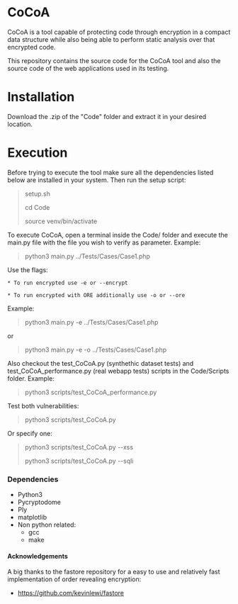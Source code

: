 # CoCoA

CoCoA is a tool capable of protecting code through encryption in a compact data structure while also  being able to perform static analysis over that encrypted code. 

This repository contains the source code for the CoCoA tool and also the source code of the web applications used in its testing.

# Installation

Download the .zip of the "Code" folder and extract it in your desired location.

# Execution


Before trying to execute the tool make sure all the dependencies listed below are installed in your system. Then run the setup script:

> setup.sh
> 
> cd Code
> 
> source venv/bin/activate

To execute CoCoA, open a terminal inside the Code/ folder and execute the main.py file with the file you wish to verify as parameter. Example:

> python3 main.py ../Tests/Cases/Case1.php

Use the flags:

    * To run encrypted use -e or --encrypt
    
    * To run encrypted with ORE additionally use -o or --ore

Example:

> python3 main.py -e ../Tests/Cases/Case1.php

or 

> python3 main.py -e -o ../Tests/Cases/Case1.php

Also checkout the test_CoCoA.py (synthethic dataset tests) and test_CoCoA_performance.py (real webapp tests) scripts in the Code/Scripts folder. Example:

> python3 scripts/test_CoCoA_performance.py

Test both vulnerabilities:
> python3 scripts/test_CoCoA.py

Or specify one:
> python3 scripts/test_CoCoA.py --xss
> 
> python3 scripts/test_CoCoA.py --sqli



### Dependencies
- Python3
- Pycryptodome
- Ply
- matplotlib
- Non python related:
  - gcc
  - make


#### Acknowledgements

A big thanks to the fastore repository for a easy to use and relatively fast implementation of order revealing encryption:
- https://github.com/kevinlewi/fastore


 
